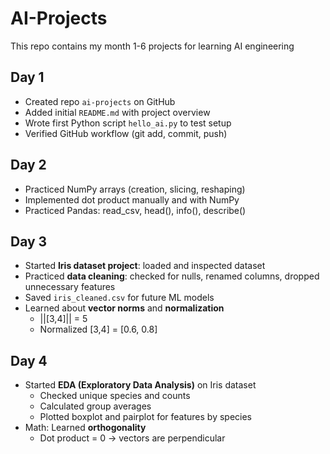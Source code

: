 # AI-Projects
This repo contains my month 1-6 projects for learning AI engineering 

## Day 1
- Created repo `ai-projects` on GitHub  
- Added initial `README.md` with project overview  
- Wrote first Python script `hello_ai.py` to test setup  
- Verified GitHub workflow (git add, commit, push)

## Day 2
- Practiced NumPy arrays (creation, slicing, reshaping)
- Implemented dot product manually and with NumPy
- Practiced Pandas: read_csv, head(), info(), describe()

## Day 3
- Started **Iris dataset project**: loaded and inspected dataset
- Practiced **data cleaning**: checked for nulls, renamed columns, dropped unnecessary features
- Saved `iris_cleaned.csv` for future ML models
- Learned about **vector norms** and **normalization**
  - ||[3,4]|| = 5
  - Normalized [3,4] = [0.6, 0.8]
## Day 4
- Started **EDA (Exploratory Data Analysis)** on Iris dataset
  - Checked unique species and counts
  - Calculated group averages
  - Plotted boxplot and pairplot for features by species
- Math: Learned **orthogonality**
  - Dot product = 0 → vectors are perpendicular
